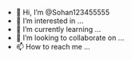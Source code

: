 - 👋 Hi, I’m @Sohan123455555
- 👀 I’m interested in ...
- 🌱 I’m currently learning ...
- 💞️ I’m looking to collaborate on ...
- 📫 How to reach me ...

<!---
Sohan123455555/Sohan123455555 is a ✨ special ✨ repository because its `README.md` (this file) appears on your GitHub profile.
You can click the Preview link to take a look at your changes.
